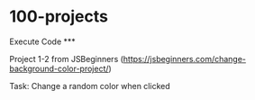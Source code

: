 # 100-projects

Execute Code ***

Project 1-2 from JSBeginners (https://jsbeginners.com/change-background-color-project/)

Task: Change a random color when clicked
